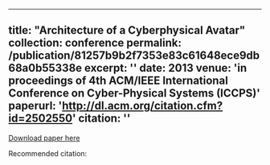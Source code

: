 
---
title: "Architecture of a Cyberphysical Avatar"
collection: conference
permalink: /publication/81257b9b2f7353e83c61648ece9db68a0b55338e
excerpt: ''
date: 2013
venue: 'in proceedings of 4th ACM/IEEE International Conference on Cyber-Physical Systems (ICCPS)'
paperurl: 'http://dl.acm.org/citation.cfm?id=2502550'
citation: ''
---


[Download paper here](http://dl.acm.org/citation.cfm?id=2502550)

Recommended citation: 
